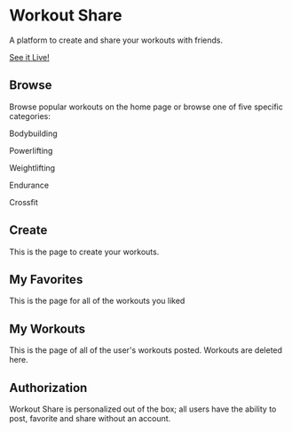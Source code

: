 # Workout Share

A platform to create and share your workouts with friends.

[See it Live!](https://workoutshare.herokuapp.com/)

## Browse

Browse popular workouts on the home page or browse one of five specific categories:

Bodybuilding

Powerlifting

Weightlifting

Endurance

Crossfit

## Create

This is the page to create your workouts.

## My Favorites

This is the page for all of the workouts you liked

## My Workouts

This is the page of all of the user's workouts posted. Workouts are deleted here.

## Authorization

Workout Share is personalized out of the box; all users have the ability to post, favorite and share without an account.
